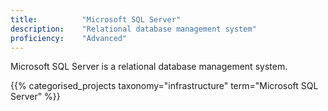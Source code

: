 ```yaml
---
title: 			"Microsoft SQL Server"
description: 	"Relational database management system"
proficiency:	"Advanced"
---
```


Microsoft SQL Server is a relational database management system.

{{% categorised_projects taxonomy="infrastructure" term="Microsoft SQL Server" %}}